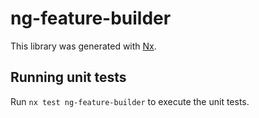 # ng-feature-builder

This library was generated with [Nx](https://nx.dev).

## Running unit tests

Run `nx test ng-feature-builder` to execute the unit tests.
